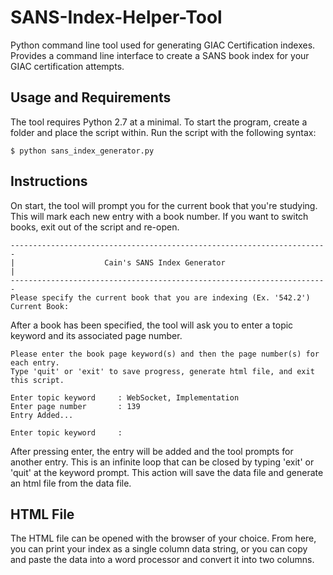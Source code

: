 # SANS-Index-Helper-Tool
Python command line tool used for generating GIAC Certification indexes. Provides a command line interface to create a SANS book index for your GIAC certification attempts.

## Usage and Requirements
The tool requires Python 2.7 at a minimal. To start the program, create a folder and place the script within. Run the script with the following syntax:
```
$ python sans_index_generator.py
```
## Instructions
On start, the tool will prompt you for the current book that you're studying. This will mark each new entry with a book number. If you want to switch books, exit out of the script and re-open.
```
-----------------------------------------------------------------------
|                    Cain's SANS Index Generator                      |
-----------------------------------------------------------------------
Please specify the current book that you are indexing (Ex. '542.2')
Current Book:
```
After a book has been specified, the tool will ask you to enter a topic keyword and its associated page number. 
```
Please enter the book page keyword(s) and then the page number(s) for each entry.
Type 'quit' or 'exit' to save progress, generate html file, and exit this script.

Enter topic keyword     : WebSocket, Implementation
Enter page number       : 139
Entry Added...

Enter topic keyword     :
```
After pressing enter, the entry will be added and the tool prompts for another entry. This is an infinite loop that can be closed by typing 'exit' or 'quit' at the keyword prompt. This action will save the data file and generate an html file from the data file.
## HTML File
The HTML file can be opened with the browser of your choice. From here, you can print your index as a single column data string, or you can copy and paste the data into a word processor and convert it into two columns.

